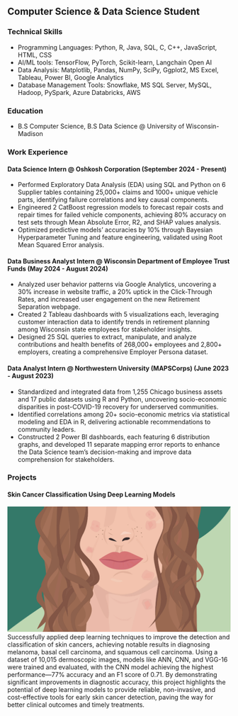 ## Computer Science & Data Science Student

### Technical Skills
- Programming Languages: Python, R, Java, SQL, C, C++, JavaScript, HTML, CSS
- AI/ML tools: TensorFlow, PyTorch, Scikit-learn, Langchain Open AI
- Data Analysis:  Matplotlib, Pandas, NumPy, SciPy, Ggplot2, MS Excel, Tableau, Power BI, Google Analytics
- Database Management Tools: Snowflake, MS SQL Server, MySQL, Hadoop, PySpark, Azure Databricks, AWS

### Education
- B.S Computer Science, B.S Data Science @ University of Wisconsin-Madison

### Work Experience
#### Data Science Intern @ Oshkosh Corporation (September 2024 - Present)
* Performed Exploratory Data Analysis (EDA) using SQL and Python on 6 Supplier tables containing 25,000+ claims and 1000+ unique vehicle parts, identifying failure correlations and key causal components.
* Engineered 2 CatBoost regression models to forecast repair costs and repair times for failed vehicle components, achieving 80% accuracy on test sets through Mean Absolute Error, R2, and SHAP values analysis.
* Optimized predictive models’ accuracies by 10% through Bayesian Hyperparameter Tuning and feature engineering, validated using Root Mean Squared Error analysis.

#### Data Business Analyst Intern @ Wisconsin Department of Employee Trust Funds (May 2024 - August 2024)
* Analyzed user behavior patterns via Google Analytics, uncovering a 30% increase in website traffic, a 20% uptick in the Click-Through Rates, and increased user engagement on the new Retirement Separation webpage.
* Created 2 Tableau dashboards with 5 visualizations each, leveraging customer interaction data to identify trends in retirement planning among Wisconsin state employees for stakeholder insights.
* Designed 25 SQL queries to extract, manipulate, and analyze contributions and health benefits of 268,000+ employees and 2,800+ employers, creating a comprehensive Employer Persona dataset.

#### Data Analyst Intern @ Northwestern University (MAPSCorps) (June 2023 - August 2023)
* Standardized and integrated data from 1,255 Chicago business assets and 17 public datasets using R and Python, uncovering socio-economic disparities in post-COVID-19 recovery for underserved communities.
* Identified correlations among 20+ socio-economic metrics via statistical modeling and EDA in R, delivering actionable recommendations to community leaders.
* Constructed 2 Power BI dashboards, each featuring 6 distribution graphs, and developed 11 separate mapping error reports to enhance the Data Science team’s decision-making and improve data comprehension for stakeholders.

### Projects

#### Skin Cancer Classification Using Deep Learning Models
![Skin Cancer Image](/assets/img/0805_eczema_lede.gif)
Successfully applied deep learning techniques to improve the detection and classification of skin cancers, achieving notable results in diagnosing melanoma, basal cell carcinoma, and squamous cell carcinoma. Using a dataset of 10,015 dermoscopic images, models like ANN, CNN, and VGG-16 were trained and evaluated, with the CNN model achieving the highest performance—77% accuracy and an F1 score of 0.71. By demonstrating significant improvements in diagnostic accuracy, this project highlights the potential of deep learning models to provide reliable, non-invasive, and cost-effective tools for early skin cancer detection, paving the way for better clinical outcomes and timely treatments.

